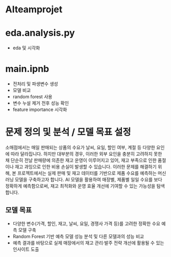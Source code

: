 # AIteamprojet

# eda.analysis.py
- eda 및 시각화

# main.ipnb
- 전처리 및 파생변수 생성
- 모델 비교 
- random forest 사용
- 변수 누설 제거 전후 성능 확인
- feature importance 시각화

# 문제 정의 및 분석 / 모델 목표 설정
소매점에서는 매일 판매되는 상품의 수요가 날씨, 요일, 할인 여부, 계절 등 다양한 요인에 따라 달라집니다.
하지만 대부분의 경우, 이러한 외부 요인을 충분히 고려하지 못한 채 단순히 전날 판매량에 의존한 재고 운영이 이루어지고 있어,
재고 부족으로 인한 품절이나 재고 과잉으로 인한 비용 손실이 발생할 수 있습니다.
이러한 문제를 해결하기 위해, 본 프로젝트에서는 실제 판매 및 재고 데이터를 기반으로 제품 수요를 예측하는 머신러닝 모델을 구축하고자 합니다.
AI 모델을 활용하여 매장별, 제품별 일일 수요를 보다 정확하게 예측함으로써,
재고 최적화와 운영 효율 개선에 기여할 수 있는 가능성을 탐색합니다.
## 모델 목표
- 다양한 변수(가격, 할인, 재고, 날씨, 요일, 경쟁사 가격 등)를 고려한 정확한 수요 예측 모델 구축
- Random Forest 기반 예측 모델 성능 분석 및 다른 모델과의 성능 비교
- 예측 결과를 바탕으로 실제 매장에서의 재고 관리·발주 전략 개선에 활용될 수 있는 인사이트 도출

